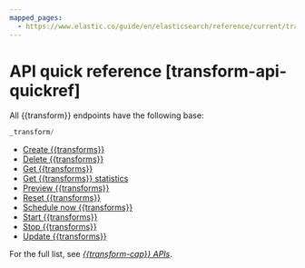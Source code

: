 ```yaml
---
mapped_pages:
  - https://www.elastic.co/guide/en/elasticsearch/reference/current/transform-api-quickref.html
---
```


# API quick reference [transform-api-quickref]

All {{transform}} endpoints have the following base:

```js
_transform/
```

* [Create {{transforms}}](https://www.elastic.co/guide/en/elasticsearch/reference/current/put-transform.html)
* [Delete {{transforms}}](https://www.elastic.co/guide/en/elasticsearch/reference/current/delete-transform.html)
* [Get {{transforms}}](https://www.elastic.co/guide/en/elasticsearch/reference/current/get-transform.html)
* [Get {{transforms}} statistics](https://www.elastic.co/guide/en/elasticsearch/reference/current/get-transform-stats.html)
* [Preview {{transforms}}](https://www.elastic.co/guide/en/elasticsearch/reference/current/preview-transform.html)
* [Reset {{transforms}}](https://www.elastic.co/guide/en/elasticsearch/reference/current/reset-transform.html)
* [Schedule now {{transforms}}](https://www.elastic.co/guide/en/elasticsearch/reference/current/schedule-now-transform.html)
* [Start {{transforms}}](https://www.elastic.co/guide/en/elasticsearch/reference/current/start-transform.html)
* [Stop {{transforms}}](https://www.elastic.co/guide/en/elasticsearch/reference/current/stop-transform.html)
* [Update {{transforms}}](https://www.elastic.co/guide/en/elasticsearch/reference/current/update-transform.html)

For the full list, see [*{{transform-cap}} APIs*](https://www.elastic.co/guide/en/elasticsearch/reference/current/transform-apis.html).

